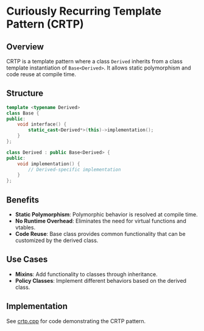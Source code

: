 ﻿# Curiously Recurring Template Pattern (CRTP)

## Overview

CRTP is a template pattern where a class `Derived` inherits from a class template instantiation of `Base<Derived>`. It allows static polymorphism and code reuse at compile time.

## Structure

```cpp
template <typename Derived>
class Base {
public:
    void interface() {
        static_cast<Derived*>(this)->implementation();
    }
};

class Derived : public Base<Derived> {
public:
    void implementation() {
        // Derived-specific implementation
    }
};
```

## Benefits

- **Static Polymorphism**: Polymorphic behavior is resolved at compile time.
- **No Runtime Overhead**: Eliminates the need for virtual functions and vtables.
- **Code Reuse**: Base class provides common functionality that can be customized by the derived class.

## Use Cases

- **Mixins**: Add functionality to classes through inheritance.
- **Policy Classes**: Implement different behaviors based on the derived class.

## Implementation

See [crtp.cpp](crtp.cpp) for code demonstrating the CRTP pattern.